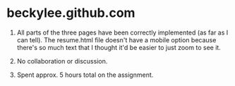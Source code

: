 beckylee.github.com
===================

1.  All parts of the three pages have been correctly implemented (as far as I can tell).  The resume.html file doesn't have a mobile option because there's so much text that I thought it'd be easier to just zoom to see it.

2.  No collaboration or discussion.

3.  Spent approx. 5 hours total on the assignment.